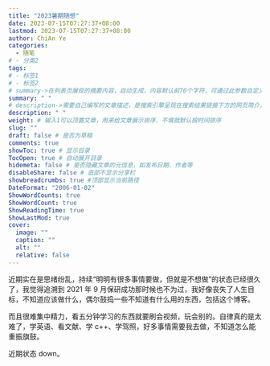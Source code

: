 ```yaml
---
title: "2023暑期随想"
date: 2023-07-15T07:27:37+08:00
lastmod: 2023-07-15T07:27:37+08:00
author: ChiAn Ye
categories:
  - 随笔
# - 分类2
tags:
# - 标签1
# - 标签2
# summary->在列表页展现的摘要内容，自动生成，内容默认前70个字符，可通过此参数自定义，一般无需专门设置
summary: " "
# description->需要自己编写的文章描述，是搜索引擎呈现在搜索结果链接下方的网页简介，建议设置
description: " "
weight: # 输入1可以顶置文章，用来给文章展示排序，不填就默认按时间排序
slug: ""
draft: false # 是否为草稿
comments: true
showToc: true # 显示目录
TocOpen: true # 自动展开目录
hidemeta: false # 是否隐藏文章的元信息，如发布日期、作者等
disableShare: false # 底部不显示分享栏
showbreadcrumbs: true #顶部显示当前路径
DateFormat: "2006-01-02"
ShowWordCounts: true
ShowWordCount: true
ShowReadingTime: true
ShowLastMod: true
cover:
  image: ""
  caption: ""
  alt: ""
  relative: false
---
```


近期实在是思绪纷乱，持续“明明有很多事情要做，但就是不想做”的状态已经很久了，我觉得追溯到 2021 年 9 月保研成功那时候也不为过，我好像丧失了人生目标，不知道应该做什么，偶尔鼓捣一些不知道有什么用的东西，包括这个博客。

而且很难集中精力，看五分钟学习的东西就要刷会视频，玩会别的。自律真的是太难了，学英语、看文献、学 c++、学驾照，好多事情需要我去做，不知道怎么能重振旗鼓。

近期状态 down。
